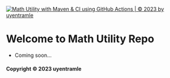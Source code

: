 [![Math Utility with Maven & CI using GitHub Actions | © 2023 by uyentramle](https://github.com/uyentramle/math-util-mvn/actions/workflows/math-util-ci.yml/badge.svg)](https://github.com/uyentramle/math-util-mvn/actions/workflows/math-util-ci.yml)

# Welcome to Math Utility Repo

* Coming soon...

#### Copyright &#169; 2023 uyentramle